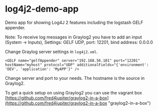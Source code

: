 # log4j2-demo-app
Demo app for showing Log4J 2 features including the logstash GELF appender.

Note: To receive log messages in Graylog2 you have to add an input (System -> Inputs),          Settings: GELF UDP, port: 12201, bind address: 0.0.0.0

Change Graylog server settings in `log4j2.xml`. 

    <GELF name="gelfAppender" server="192.168.56.101" port="12201" hostName="myhost" protocol="UDP" additionalFields="{'environment': 'DEV', 'application': 'MyAPP'}" />

Change server and port to your needs. The hostname is the source in Graylog2.

To get a quick setup on using Graylog2 you can use the vagrant box [https://github.com/fred4jupiter/graylog2-in-a-box](https://github.com/fred4jupiter/graylog2-in-a-box "graylog2-in-a-box")


